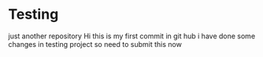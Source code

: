 # Testing
just another repository
Hi this is my first commit in git hub
i have done some changes in testing project
so need to submit this now
